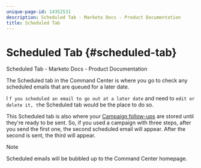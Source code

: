 ```yaml
---
unique-page-id: 14352531
description: Scheduled Tab - Marketo Docs - Product Documentation
title: Scheduled Tab
---
```


# Scheduled Tab {#scheduled-tab}

Scheduled Tab - Marketo Docs - Product Documentation

The Scheduled tab in the Command Center is where you go to check any scheduled emails that are queued for a later date.

I `f you scheduled an email to go out at a later date` and need to `edit or` `delete it, t`he Scheduled tab would be the place to do so.

This Scheduled tab is also where your [Campaign follow-ups](http://docs.marketo.com/x/NCDG) are stored until they're ready to be sent. So, if you used a campaign with three steps, after you send the first one, the second scheduled email will appear. After the second is sent, the third will appear.

>[!NOTE]
>
>Scheduled emails will be bubbled up to the Command Center homepage.

